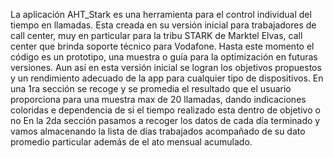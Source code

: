 La aplicación AHT_Stark es una herramienta para el control individual del tiempo en llamadas. 
Esta creada en su versión inicial para trabajadores de call center, muy en particular para la tribu STARK de Marktel Elvas, 
call center que brinda soporte técnico para Vodafone. 
Hasta este momento el código es un prototipo, una muestra o guía para la optimización en futuras versiones.
 Aun así en esta versión inicial se logran los objetivos propuestos y un rendimiento adecuado de la app para 
cualquier tipo de dispositivos.
En una 1ra sección se recoge y se promedia el resultado que el usuario proporciona para una muestra max de 20 llamadas,
dando indicaciones coloridas e dependencia de si el tiempo realizado esta dentro de objetivo o no 
En la 2da sección pasamos a recoger los datos de cada día terminado y vamos almacenando la lista 
de días trabajados acompañado de su dato promedio particular además de el ato mensual acumulado.
